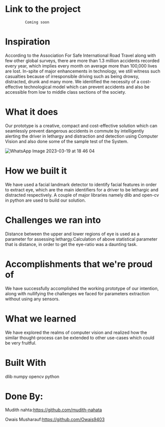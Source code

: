 
# Link to the project 
             Coming soon
# Inspiration
According to the Association For Safe International Road Travel along with few other global surveys, there are more than 1.3 million accidents recorded every year, which implies every month on average more than 100,000 lives are lost. In-spite of major enhancements in technology, we still witness such casualties because of irresponsible driving such as being drowsy, distracted, drunk and many more. We identified the necessity of a cost-effective technological model which can prevent accidents and also be accessible from low to middle class sections of the society.

# What it does
Our prototype is a creative, compact and cost-effective solution which can seamlessly prevent dangerous accidents in commute by intelligently alerting the driver in lethargy and distraction and detection using Computer Vision and also done some of the sample test of the System.

 ![WhatsApp Image 2023-03-19 at 18 46 04](https://user-images.githubusercontent.com/127964692/226177643-e07feac2-d8e9-4864-8364-f5de952520b9.jpeg)

# How we built it
We have used a facial landmark detector to identify facial features in order to extract eye, which are the main identifiers for a driver to be lethargic and distracted respectively. A couple of major libraries namely dlib and open-cv in python are used to build our solution.

# Challenges we ran into
Distance between the upper and lower regions of eye is used as a parameter for assessing lethargy.Calculation of above statistical parameter that is distance, in order to get the eye-ratio was a daunting task.

# Accomplishments that we're proud of
We have successfully accomplished the working prototype of our intention, along with nullifying the challenges we faced for parameters extraction without using any sensors.

# What we learned
We have explored the realms of computer vision and realized how the similar thought-process can be extended to other use-cases which could be very fruitful.

# Built With
dlib numpy opencv python

# Done By:
Mudith nahta:https://github.com/mudith-nahata

Owais Musharauf:https://github.com/Owais9403 
